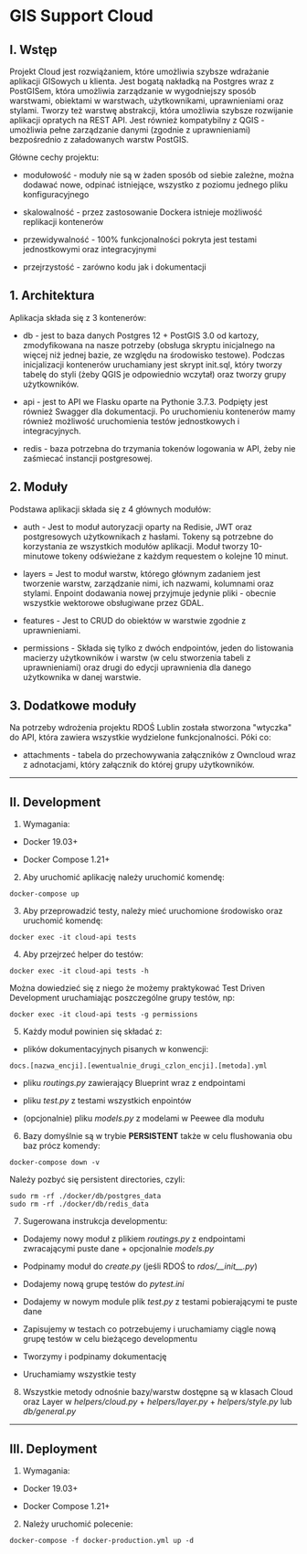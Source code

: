# GIS Support Cloud

##  I. Wstęp

Projekt Cloud jest rozwiążaniem, które umożliwia szybsze wdrażanie aplikacji GISowych u klienta. Jest bogatą nakładką na Postgres wraz z PostGISem, która umożliwia zarządzanie w wygodniejszy sposób warstwami, obiektami w warstwach, użytkownikami, uprawnieniami oraz stylami. Tworzy też warstwę abstrakcji, która umożliwia szybsze rozwijanie aplikacji opratych na REST API. Jest również kompatybilny z QGIS - umożliwia pełne zarządzanie danymi (zgodnie z uprawnieniami) bezpośrednio z załadowanych warstw PostGIS.

Główne cechy projektu:

* modułowość - moduły nie są w żaden sposób od siebie zależne, można dodawać nowe, odpinać istniejące, wszystko z poziomu jednego pliku konfiguracyjnego

* skalowalność - przez zastosowanie Dockera istnieje możliwość replikacji kontenerów

* przewidywalność - 100% funkcjonalności pokryta jest testami jednostkowymi oraz integracyjnymi

* przejrzystość - zarówno kodu jak i dokumentacji

## 1. Architektura
Aplikacja składa się z 3 kontenerów:

* db - jest to baza danych Postgres 12 + PostGIS 3.0 od kartozy, zmodyfikowana na nasze potrzeby (obsługa skryptu inicjalnego na więcej niż jednej bazie, ze względu na środowisko testowe). Podczas inicjalizacji kontenerów uruchamiany jest skrypt init.sql, który tworzy tabelę do styli (żeby QGIS je odpowiednio wczytał) oraz tworzy grupy użytkowników.

* api - jest to API we Flasku oparte na Pythonie 3.7.3. Podpięty jest również Swagger dla dokumentacji. Po uruchomieniu kontenerów mamy również możliwość uruchomienia testów jednostkowych i integracyjnych.

* redis - baza potrzebna do trzymania tokenów logowania w API, żeby nie zaśmiecać instancji postgresowej.


## 2. Moduły

Podstawa aplikacji składa się z 4 głównych modułów:

* auth - Jest to moduł autoryzacji oparty na Redisie, JWT oraz postgresowych użytkownikach z hasłami. Tokeny są potrzebne do korzystania ze wszystkich modułów aplikacji. Moduł tworzy 10-minutowe tokeny odświeżane z każdym requestem o kolejne 10 minut.

* layers = Jest to moduł warstw, którego głównym zadaniem jest tworzenie warstw, zarządzanie nimi, ich nazwami, kolumnami oraz stylami. Enpoint dodawania nowej przyjmuje jedynie pliki - obecnie wszystkie wektorowe obsługiwane przez GDAL.

* features - Jest to CRUD do obiektów w warstwie zgodnie z uprawnieniami.

* permissions - Składa się tylko z dwóch endpointów, jeden do listowania macierzy użytkowników i warstw (w celu stworzenia tabeli z uprawnieniami) oraz drugi do edycji uprawnienia dla danego użytkownika w danej warstwie.

## 3. Dodatkowe moduły

Na potrzeby wdrożenia projektu RDOŚ Lublin została stworzona "wtyczka" do API, która zawiera wszystkie wydzielone funkcjonalności. Póki co:

* attachments - tabela do przechowywania załączników z Owncloud wraz z adnotacjami, który załącznik do której grupy użytkowników.

---

## II. Development

1. Wymagania:

* Docker 19.03+

* Docker Compose 1.21+

2. Aby uruchomić aplikację należy uruchomić komendę:
```
docker-compose up
```
3. Aby przeprowadzić testy, należy mieć uruchomione środowisko oraz uruchomić komendę:
```
docker exec -it cloud-api tests
```
4. Aby przejrzeć helper do testów:

```
docker exec -it cloud-api tests -h
```
Można dowiedzieć się z niego że możemy praktykować Test Driven Development uruchamiając poszczególne grupy testów, np:
```
docker exec -it cloud-api tests -g permissions
```
5. Każdy moduł powinien się składać z:

* plików dokumentacyjnych pisanych w konwencji:
```
docs.[nazwa_encji].[ewentualnie_drugi_czlon_encji].[metoda].yml
```

* pliku _routings.py_ zawierający Blueprint wraz z endpointami

* pliku _test.py_ z testami wszystkich enpointów

* (opcjonalnie) pliku _models.py_ z modelami w Peewee dla modułu

6. Bazy domyślnie są w trybie __PERSISTENT__ także w celu flushowania obu baz prócz komendy:
```
docker-compose down -v
```
Należy pozbyć się persistent directories, czyli:
```
sudo rm -rf ./docker/db/postgres_data
sudo rm -rf ./docker/db/redis_data
```
7. Sugerowana instrukcja developmentu:

* Dodajemy nowy moduł z plikiem _routings.py_ z endpointami zwracającymi puste dane + opcjonalnie _models.py_

* Podpinamy moduł do _create.py_ (jeśli RDOŚ to _rdos/\_\_init\_\_.py_)

* Dodajemy nową grupę testów do _pytest.ini_

* Dodajemy w nowym module plik _test.py_ z testami pobierającymi te puste dane

* Zapisujemy w testach co potrzebujemy i uruchamiamy ciągle nową grupę testów w celu bieżącego developmentu

* Tworzymy i podpinamy dokumentację

* Uruchamiamy wszystkie testy

8. Wszystkie metody odnośnie bazy/warstw dostępne są w klasach Cloud oraz Layer w _helpers/cloud.py_ + _helpers/layer.py_ + _helpers/style.py_ lub _db/general.py_

---

## III. Deployment

1. Wymagania:

* Docker 19.03+

* Docker Compose 1.21+

2. Należy uruchomić polecenie:
```
docker-compose -f docker-production.yml up -d
```
